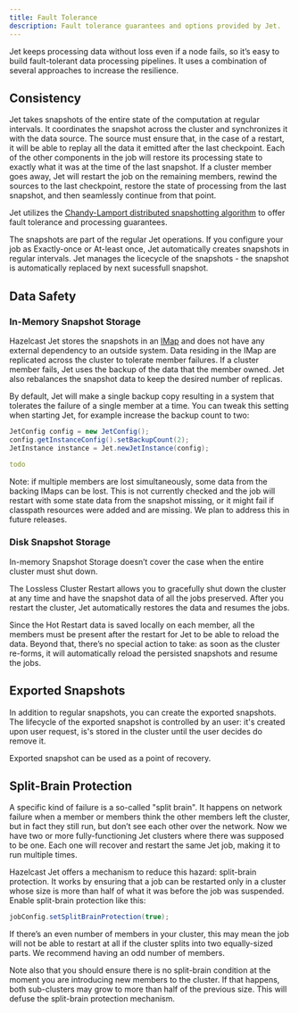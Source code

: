 ```yaml
---
title: Fault Tolerance
description: Fault tolerance guarantees and options provided by Jet.
---
```


Jet keeps processing data without loss even if a node fails, so it’s
easy to build fault-tolerant data processing pipelines. It uses a
combination of several approaches to increase the resilience.

## Consistency

Jet takes snapshots of the entire state of the computation at regular
intervals. It coordinates the snapshot across the cluster and
synchronizes it with the data source. The source must ensure that, in
the case of a restart, it will be able to replay all the data it emitted
after the last checkpoint. Each of the other components in the job will
restore its processing state to exactly what it was at the time of the
last snapshot. If a cluster member goes away, Jet will restart the job
on the remaining members, rewind the sources to the last checkpoint,
restore the state of processing from the last snapshot, and then
seamlessly continue from that point.

Jet utilizes the [Chandy-Lamport distributed snapshotting
algorithm](https://doi.org/10.1145/214451.214456) to offer fault
tolerance and processing guarantees.

The snapshots are part of the regular Jet operations. If you configure
your job as Exactly-once or At-least once, Jet automatically creates
snapshots in regular intervals. Jet manages the licecycle of the
snapshots - the snapshot is automatically replaced by next sucessfull
snapshot.

## Data Safety

### In-Memory Snapshot Storage

Hazelcast Jet stores the snapshots in an
[IMap](architecture/in-memory-storage.md) and does not have any external
dependency to an outside system. Data residing in the IMap are
replicated across the cluster to tolerate member failures. If a cluster
member fails, Jet uses the backup of the data that the member owned. Jet
also rebalances the snapshot data to keep the desired number of
replicas.

By default, Jet will make a single backup copy resulting in a system
that tolerates the failure of a single member at a time. You can tweak
this setting when starting Jet, for example increase the backup count to
two:

<!--DOCUSAURUS_CODE_TABS-->
<!--Programmatic Configuration-->

```java
JetConfig config = new JetConfig();
config.getInstanceConfig().setBackupCount(2);
JetInstance instance = Jet.newJetInstance(config);
```

<!--Declarative Configuration-->

```yaml
todo
```

<!--END_DOCUSAURUS_CODE_TABS-->

Note: if multiple members are lost simultaneously, some data from the
backing IMaps can be lost. This is not currently checked and the job
will restart with some state data from the snapshot missing, or it might
fail if classpath resources were added and are missing. We plan to
address this in future releases.

### Disk Snapshot Storage

In-memory Snapshot Storage doesn’t cover the case when the entire
cluster must shut down.

The Lossless Cluster Restart allows you to gracefully shut down the
cluster at any time and have the snapshot data of all the jobs
preserved. After you restart the cluster, Jet automatically restores the
data and resumes the jobs.

Since the Hot Restart data is saved locally on each member, all the
members must be present after the restart for Jet to be able to reload
the data. Beyond that, there’s no special action to take: as soon as the
cluster re-forms, it will automatically reload the persisted snapshots
and resume the jobs.

## Exported Snapshots

In addition to regular snapshots, you can create the exported snapshots.
The lifecycle of the exported snapshot is controlled by an user: it's
created upon user request, is's stored in the cluster until the user
decides do remove it.

Exported snapshot can be used as a point of recovery.

## Split-Brain Protection

A specific kind of failure is a so-called "split brain". It happens on
network failure when a member or members think the other members left
the cluster, but in fact they still run, but don’t see each other over
the network. Now we have two or more fully-functioning Jet clusters
where there was supposed to be one. Each one will recover and restart
the same Jet job, making it to run multiple times.

Hazelcast Jet offers a mechanism to reduce this hazard: split-brain
protection. It works by ensuring that a job can be restarted only in a
cluster whose size is more than half of what it was before the job was
suspended. Enable split-brain protection like this:

```java
jobConfig.setSplitBrainProtection(true);
```

If there’s an even number of members in your cluster, this may mean the
job will not be able to restart at all if the cluster splits into two
equally-sized parts. We recommend having an odd number of members.

Note also that you should ensure there is no split-brain condition at
the moment you are introducing new members to the cluster. If that
happens, both sub-clusters may grow to more than half of the previous
size. This will defuse the split-brain protection mechanism.
